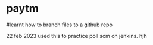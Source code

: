 # paytm
#learnt how to branch files to a github repo

22 feb 2023
used this to practice poll scm on jenkins.
hjh
